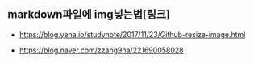 ## markdown파일에 img넣는법[링크]

* https://blog.yena.io/studynote/2017/11/23/Github-resize-image.html

* https://blog.naver.com/zzang9ha/221690058028
